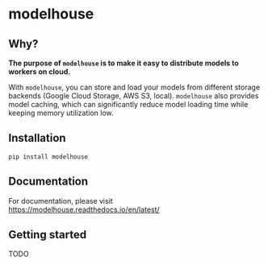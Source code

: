 # modelhouse

## Why?

**The purpose of `modelhouse` is to make it easy to distribute models to workers on cloud.**

With `modelhouse`, you can store and load your models from different storage backends (Google Cloud Storage, AWS S3, local). `modelhouse` also provides model caching, which can significantly reduce model loading time while keeping memory utilization low.

## Installation

```pip install modelhouse```

## Documentation
For documentation, please visit https://modelhouse.readthedocs.io/en/latest/

## Getting started
TODO


